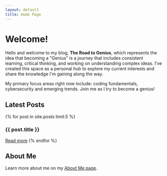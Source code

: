 ```yaml
---
layout: default
title: Home Page
---
```

# Welcome!

Hello and welcome to my blog, **The Road to Genius**, which represents the idea that becoming a "Genius" is a journey that includes consistent learning, critical thinking, and working on understanding complex ideas. I've created this space as a personal hub to explore my current interests and share the knowledge I'm gaining along the way.

My primary focus areas right now include: coding fundamentals, cybersecurity and emerging trends. Join me as I try to become a genius!

## Latest Posts

{% for post in site.posts limit:5 %}
  <h3>{{ post.title }}</h3>
  <a href="{{ post.url }}">Read more</a>
{% endfor %} 

## About Me 
<p>Learn more about me on my <a href="{% link about.md %}">About Me page</a>.</p>









